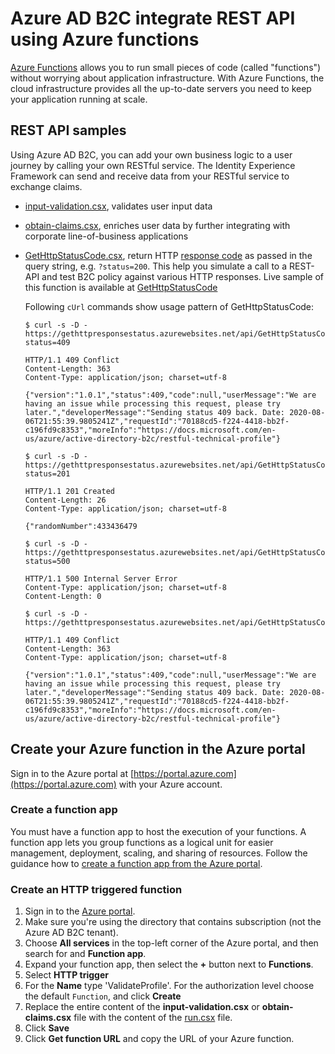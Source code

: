 # Azure AD B2C integrate REST API using Azure functions

[Azure Functions](https://docs.microsoft.com/azure/azure-functions/functions-overview) allows you to run small pieces of code (called "functions") without worrying about application infrastructure. With Azure Functions, the cloud infrastructure provides all the up-to-date servers you need to keep your application running at scale.


## REST API samples

Using Azure AD B2C, you can add your own business logic to a user journey by calling your own RESTful service. The Identity Experience Framework can send and receive data from your RESTful service to exchange claims.

- [input-validation.csx](input-validation.csx), validates user input data
- [obtain-claims.csx](obtain-claims.csx), enriches user data by further integrating with corporate line-of-business applications
- [GetHttpStatusCode.csx](GetHttpStatusCode.csx), return HTTP [response code](https://www.w3.org/Protocols/rfc2616/rfc2616-sec10.html) as passed in the query string, e.g. ```?status=200```. This help you simulate a call to a REST-API and test B2C policy against various HTTP responses. Live sample of this function is available at [GetHttpStatusCode]( https://gethttpresponsestatus.azurewebsites.net/api/GetHttpStatusCode?status=200)

  Following ```cUrl``` commands show usage pattern of GetHttpStatusCode:

  ```
  $ curl -s -D -  https://gethttpresponsestatus.azurewebsites.net/api/GetHttpStatusCode?status=409
  ```
  ```
  HTTP/1.1 409 Conflict
  Content-Length: 363
  Content-Type: application/json; charset=utf-8

  {"version":"1.0.1","status":409,"code":null,"userMessage":"We are having an issue while processing this request, please try later.","developerMessage":"Sending status 409 back. Date: 2020-08-06T21:55:39.9805241Z","requestId":"70188cd5-f224-4418-bb2f-c196fd9c8353","moreInfo":"https://docs.microsoft.com/en-us/azure/active-directory-b2c/restful-technical-profile"}
  ```

  ```
  $ curl -s -D -  https://gethttpresponsestatus.azurewebsites.net/api/GetHttpStatusCode?status=201
  ```
  ```
  HTTP/1.1 201 Created
  Content-Length: 26
  Content-Type: application/json; charset=utf-8

  {"randomNumber":433436479
  ```

  ```
  $ curl -s -D -  https://gethttpresponsestatus.azurewebsites.net/api/GetHttpStatusCode?status=500
  ```
  ```
  HTTP/1.1 500 Internal Server Error
  Content-Type: application/json; charset=utf-8
  Content-Length: 0
  ```
  ```
  $ curl -s -D -  https://gethttpresponsestatus.azurewebsites.net/api/GetHttpStatusCode
  ```
  ```
  HTTP/1.1 409 Conflict
  Content-Length: 363
  Content-Type: application/json; charset=utf-8

  {"version":"1.0.1","status":409,"code":null,"userMessage":"We are having an issue while processing this request, please try later.","developerMessage":"Sending status 409 back. Date: 2020-08-06T21:55:39.9805241Z","requestId":"70188cd5-f224-4418-bb2f-c196fd9c8353","moreInfo":"https://docs.microsoft.com/en-us/azure/active-directory-b2c/restful-technical-profile"}
  ```

## Create your Azure function in the Azure portal

Sign in to the Azure portal at [https://portal.azure.com](https://portal.azure.com) with your Azure account.

### Create a function app

You must have a function app to host the execution of your functions. A function app lets you group functions as a logical unit for easier management, deployment, scaling, and sharing of resources. Follow the guidance how to [create a function app from the Azure portal](https://docs.microsoft.com/azure/azure-functions/functions-create-function-app-portal).

### Create an HTTP triggered function

1. Sign in to the [Azure portal](https://portal.azure.com/).
1. Make sure you're using the directory that contains subscription (not the Azure AD B2C tenant).
1. Choose **All services** in the top-left corner of the Azure portal, and then search for and **Function app**.
1. Expand your function app, then select the **+** button next to **Functions**.
1. Select **HTTP trigger**
1. For the **Name** type 'ValidateProfile'. For the authorization level choose the default `Function`, and click **Create**
1. Replace the entire content of the **input-validation.csx** or **obtain-claims.csx** file with the content of the [run.csx](run.csx) file.
1. Click **Save**
1. Click **Get function URL** and copy the URL of your Azure function.  
